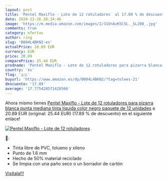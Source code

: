 ```yaml
---
layout: post
title: 'Pentel Maxiflo - Lote de 12 rotuladores  al 17.89 % de descuento'
date: 2020-12-26 20:34:46
image: 'https://m.media-amazon.com/images/I/31UnAvK5CSL._SL200_.jpg'
comments: true
category: ofertas
author: ring
slug: 'B004L4BKN2-es'
actualPrice: 20.89 EUR
currency: EUR
price: 20.89
comparePrice: 25.44 EUR
prodname: 'Pentel Maxiflo - Lote de 12 rotuladores para pizarra blanca  punta mediana  tinta líquida   color negro  paquete de 12 unidades'
country: 'es'
flag: '🇪🇸'
buyurl: 'https://www.amazon.es/dp/B004L4BKN2/?tag=tolees-21'
descuento: '17.89'
average: '17.775428571428566'
---
```


Ahora mismo tienes [Pentel Maxiflo - Lote de 12 rotuladores para pizarra blanca  punta mediana  tinta líquida   color negro  paquete de 12 unidades](https://www.amazon.es/dp/B004L4BKN2/?tag=tolees-21) a 20.89 EUR (original: 25.44 EUR) (17.89 %  de descuento) en el siguiente enlace!

[![Pentel Maxiflo - Lote de 12 rotuladores ](https://m.media-amazon.com/images/I/31UnAvK5CSL._SL200_.jpg)](https://www.amazon.es/dp/B004L4BKN2/?tag=tolees-21)

🔎:

- Tinta libre de PVC, tolueno y xileno
- Punto de 1.6 mm
- Hecho de 50% material reciclado
- Se limpia con una paño seco o un borrador de cartón

[Visítala!!!](https://www.amazon.es/dp/B004L4BKN2/?tag=tolees-21)
